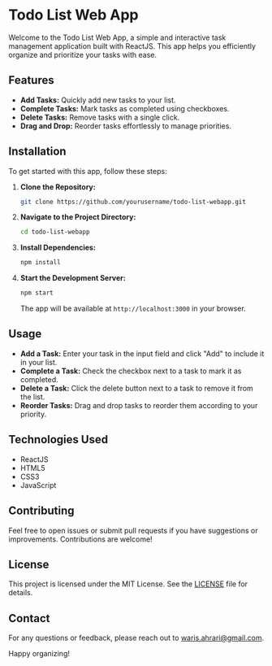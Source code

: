 # Todo List Web App

Welcome to the Todo List Web App, a simple and interactive task management application built with ReactJS. This app helps you efficiently organize and prioritize your tasks with ease.

## Features

- **Add Tasks:** Quickly add new tasks to your list.
- **Complete Tasks:** Mark tasks as completed using checkboxes.
- **Delete Tasks:** Remove tasks with a single click.
- **Drag and Drop:** Reorder tasks effortlessly to manage priorities.

## Installation

To get started with this app, follow these steps:

1. **Clone the Repository:**

   ```bash
   git clone https://github.com/yourusername/todo-list-webapp.git
   ```

2. **Navigate to the Project Directory:**

   ```bash
   cd todo-list-webapp
   ```

3. **Install Dependencies:**

   ```bash
   npm install
   ```

4. **Start the Development Server:**

   ```bash
   npm start
   ```

   The app will be available at `http://localhost:3000` in your browser.

## Usage

- **Add a Task:** Enter your task in the input field and click "Add" to include it in your list.
- **Complete a Task:** Check the checkbox next to a task to mark it as completed.
- **Delete a Task:** Click the delete button next to a task to remove it from the list.
- **Reorder Tasks:** Drag and drop tasks to reorder them according to your priority.

## Technologies Used

- ReactJS
- HTML5
- CSS3
- JavaScript

## Contributing

Feel free to open issues or submit pull requests if you have suggestions or improvements. Contributions are welcome!

## License

This project is licensed under the MIT License. See the [LICENSE](LICENSE) file for details.

## Contact

For any questions or feedback, please reach out to [waris.ahrari@gmail.com](mailto:waris.ahrari@gmail.com).

Happy organizing!

